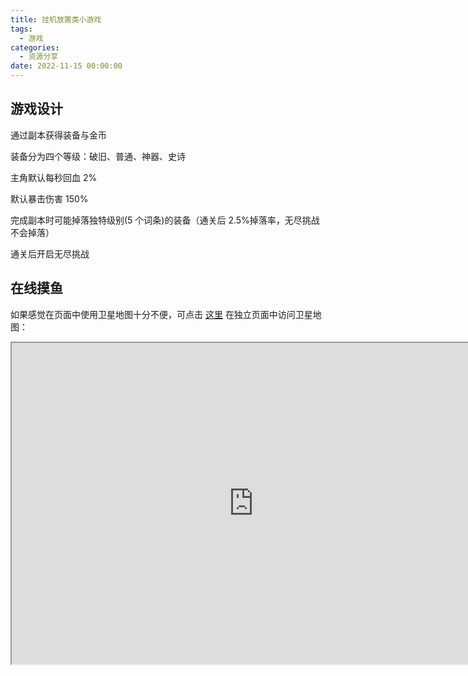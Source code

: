 ```yaml
---
title: 挂机放置类小游戏
tags:
  - 游戏
categories:
  - 资源分享
date: 2022-11-15 00:00:00
---
```


> 

<!-- more -->

## 游戏设计

通过副本获得装备与金币

装备分为四个等级：破旧、普通、神器、史诗

主角默认每秒回血 2%

默认暴击伤害 150%

完成副本时可能掉落独特级别(5 个词条)的装备（通关后 2.5%掉落率，无尽挑战不会掉落）

通关后开启无尽挑战

## 在线摸鱼

如果感觉在页面中使用卫星地图十分不便，可点击 [这里](https://game.dusays.com/#/) 在独立页面中访问卫星地图：

<iframe src="https://game.dusays.com/#/" width="774" height="514"></iframe>